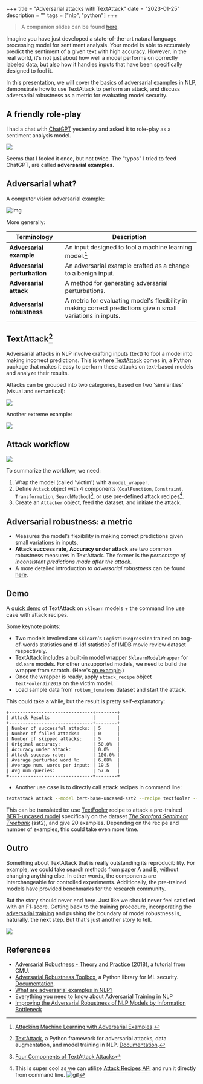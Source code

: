 +++
title = "Adversarial attacks with TextAttack"
date = "2023-01-25"
description = ""
tags = ["nlp", "python"]
+++

> A companion slides can be found [here](https://gamma.app/embed/ixlmda005wxpxfg).

Imagine you have just developed a state-of-the-art natural language processing model for sentiment analysis. Your model is able to accurately predict the sentiment of a given text with high accuracy. However, in the real world, it's not just about how well a model performs on correctly labeled data, but also how it handles inputs that have been specifically designed to fool it.

In this presentation, we will cover the basics of adversarial examples in NLP, demonstrate how to use TextAttack to perform an attack, and discuss adversarial robustness as a metric for evaluating model security.

## A friendly role-play

I had a chat with [ChatGPT](https://chat.openai.com/) yesterday and asked it to role-play as a sentiment analysis model.

![](/images/blog/adversarial-01.jpg)

Seems that I fooled it once, but not twice. The "typos" I tried to feed ChatGPT, are called **adversarial examples**.

## Adversarial what?

A computer vision adversarial example:

![img](https://textattack.readthedocs.io/en/latest/_images/pig_airliner.png)

More generally:

| Terminology                  | Description                                                                                                  |
| ---------------------------- | ------------------------------------------------------------------------------------------------------------ |
| **Adversarial example**      | An input designed to fool a machine learning model.[^1]                                                      |
| **Adversarial perturbation** | An adversarial example crafted as a change to a benign input.                                                |
| **Adversarial attack**       | A method for generating adversarial perturbations.                                                           |
| **Adversarial robustness**   | A metric for evaluating model's flexibility in making correct predictions give n small variations in inputs. |

[^1]: [Attacking Machine Learning with Adversarial Examples](https://openai.com/blog/adversarial-example-research/).

## TextAttack[^2]

[^2]: [TextAttack](https://github.com/QData/TextAttack), a Python framework for adversarial attacks, data augmentation, and model training in NLP. [Documentation](https://textattack.readthedocs.io/en/latest/).

Adversarial attacks in NLP involve crafting inputs (text) to fool a model into making incorrect predictions. This is where [TextAttack](https://github.com/QData/TextAttack) comes in, a Python package that makes it easy to perform these attacks on text-based models and analyze their results.

Attacks can be grouped into two categories, based on two 'similarities' (visual and semantical):

![](https://textattack.readthedocs.io/en/latest/_images/mr_aes.png)

Another extreme example:

![](/images/blog/adversarial-02.jpg)

## Attack workflow

![](https://github.com/QData/TextAttack/raw/master/docs/_static/imgs/overview.png)

To summarize the workflow, we need:

1. Wrap the model (called 'victim') with a `model_wrapper`.
2. Define `Attack` object with 4 components (`GoalFunction`, `Constraint`, `Transformation`, `SearchMethod`)[^3], or use pre-defined attack recipes[^4].
3. Create an `Attacker` object, feed the dataset, and initiate the attack.

[^3]: [Four Components of TextAttack Attacks](https://textattack.readthedocs.io/en/latest/1start/attacks4Components.html)
[^4]: This is super cool as we can utilize [Attack Recipes API](https://textattack.readthedocs.io/en/latest/3recipes/attack_recipes.html) and run it directly from command line. ![gif](https://camo.githubusercontent.com/ac4ed19357613a3af9073841808bd36649f1de152d724b6fc3a3c4baf63461b5/68747470733a2f2f6a786d6f2e696f2f66696c65732f7465787461747461636b2e676966)

## Adversarial robustness: a metric

- Measures the model’s flexibility in making correct predictions given small variations in inputs.
- **Attack success rate**, **Accuracy under attack** are two common robustness measures in TextAttack. The former is the *percentage of inconsistent predictions made after the attack.*
- A more detailed introduction to *adversarial robustness* can be found [here](https://adversarial-ml-tutorial.org/introduction/).

## Demo

A [quick demo](https://colab.research.google.com/drive/1T9dXwhyNjn85A1jyPJ_3nnlggItM2t14?usp=sharing) of TextAttack on `sklearn` models + the command line use case with attack recipes.

Some keynote points:

- Two models involved are `sklearn`'s `LogisticRegression` trained on bag-of-words statistics and tf-idf statistics of IMDB movie review dataset respectively.
- TextAttack includes a built-in model wrapper `SklearnModelWrapper` for `sklearn` models. For other unsupported models, we need to build the wrapper from scratch. (Here's [an example](https://textattack.readthedocs.io/en/latest/2notebook/Example_2_allennlp.html).)
- Once the wrapper is ready, apply `attack_recipe` object `TextFoolerJin2019` on the victim model.
- Load sample data from `rotten_tomatoes` dataset and start the attack.

This could take a while, but the result is pretty self-explanatory:

```
+-------------------------------+--------+
| Attack Results                |        |
+-------------------------------+--------+
| Number of successful attacks: | 5      |
| Number of failed attacks:     | 0      |
| Number of skipped attacks:    | 5      |
| Original accuracy:            | 50.0%  |
| Accuracy under attack:        | 0.0%   |
| Attack success rate:          | 100.0% |
| Average perturbed word %:     | 6.08%  |
| Average num. words per input: | 19.5   |
| Avg num queries:              | 57.6   |
+-------------------------------+--------+
```

- Another use case is to directly call attack recipes in command line:

```bash
textattack attack --model bert-base-uncased-sst2 --recipe textfooler --num-examples 20
```

This can be translated to: use [TextFooler](https://textattack.readthedocs.io/en/latest/3recipes/attack_recipes.html#textfooler-is-bert-really-robust) recipe to attack a pre-trained [BERT-uncased model](https://huggingface.co/textattack/bert-base-uncased-SST-2) specifically on the dataset [*The Stanford Sentiment Treebank*](https://huggingface.co/datasets/sst2) (sst2), and give 20 examples. Depending on the recipe and number of examples, this could take even more time.

## Outro

Something about TextAttack that is really outstanding its reproducibility. For example, we could take search methods from paper A and B, without changing anything else. In other words, the components are interchangeable for controlled experiments. Additionally, the pre-trained models have provided benchmarks for the research community.

But the story should never end here. Just like we should never feel satisfied with an F1-score. Getting back to the training procedure, incorporating the [adversarial training](https://adversarial-ml-tutorial.org/adversarial_training/) and pushing the boundary of model robustness is, naturally, the next step. But that's just another story to tell.

![](https://miro.medium.com/max/1400/0*dQNOGdJTPrkdCtUP)

## References

- [Adversarial Robustness - Theory and Practice](https://adversarial-ml-tutorial.org/) (2018), a tutorial from CMU.
- [Adversarial Robustness Toolbox](https://adversarial-robustness-toolbox.org/), a Python library for ML security. [Documentation](https://adversarial-robustness-toolbox.readthedocs.io/en/latest/).
- [What are adversarial examples in NLP?](https://towardsdatascience.com/what-are-adversarial-examples-in-nlp-f928c574478e)
- [Everything you need to know about Adversarial Training in NLP](https://medium.com/analytics-vidhya/everything-you-need-to-know-about-adversarial-training-in-nlp-b249301b6229)
- [Improving the Adversarial Robustness of NLP Models by Information Bottleneck](https://arxiv.org/abs/2206.05511)
